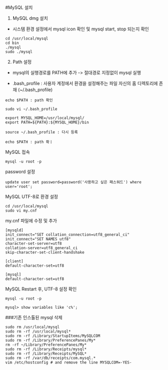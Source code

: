 #MySQL 설치

1. MySQL dmg 설치
 - 시스템 환경 설정에서 mysql icon 확인 및 mysql start, stop 되는지 확인

```
cd /usr/local/mysql
cd bin
./mysql
sudo ./mysql
```

2. Path 설정
 - mysql의 실행경로를 PATH에 추가 -> 절대경로 지정없이 mysql 실행
 
  - .bash_profile : 사용자 계정에서 환경을 설정해주는 파일
  자신의 홈 디렉토리에 존재 (~/.bash_profile)

```
echo $PATH : path 확인

sudo vi ~/.bash_profile

export MYSQL_HOME=/usr/local/mysql/
export PATH=${PATH}:${MYSQL_HOME}/bin

source ~/.bash_profile : 다시 등록

echo $PATH : path 확ㅣ
```

MySQL 접속
```
mysql -u root -p
```

password 설정
```
update user set password=password('사용하고 싶은 패스워드') where user='root';
```


MySQL UTF-8로 환경 설정
```
cd /usr/local/mysql
sudo vi my.cnf
```

my.cnf 파일에 수정 및 추가
```
[mysqld]
init_connect="SET collation_connection=utf8_general_ci"
init_connect="SET NAMES utf8"
character-set-server=utf8
collation-server=utf8_general_ci
skip-character-set-client-handshake

[client]
default-character-set=utf8

[mysql]
default-character-set=utf8
```

MySQL Restart 후, UTF-8 설정 확인

```
mysql -u root -p

mysql> show variables like 'c%';
```



###기존 인스톨된 mysql 삭제
```
sudo rm /usr/local/mysql
sudo rm -rf /usr/local/mysql*
sudo rm -rf /Library/StartupItems/MySQLCOM
sudo rm -rf /Library/PreferencePanes/My*
rm -rf ~/Library/PreferencePanes/My*
sudo rm -rf /Library/Receipts/mysql*
sudo rm -rf /Library/Receipts/MySQL*
sudo rm -rf /var/db/receipts/com.mysql.*
vim /etc/hostconfig # and remove the line MYSQLCOM=-YES-
```
